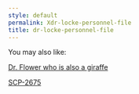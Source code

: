 ```yaml
---
style: default
permalink: Xdr-locke-personnel-file
title: dr-locke-personnel-file
---
```

You may also like:

[Dr. Flower who is also a giraffe](http://scp-wiki.net/uglyflower-author-page)

[SCP-2675](http://scp-wiki.net/scp-2675)
